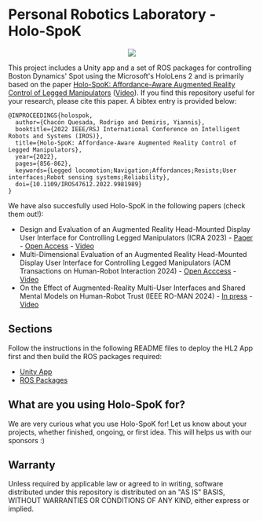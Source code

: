 # Personal Robotics Laboratory - Holo-SpoK

<div style="text-align: center;">

![](media/main.gif)

</div>

This project includes a Unity app and a set of ROS packages for controlling Boston Dynamics' Spot using the Microsoft's HoloLens 2 and is primarily based on the paper [Holo-SpoK: Affordance-Aware Augmented Reality Control of Legged Manipulators](https://doi.org/10.1109/IROS47612.2022.9981989) ([Video](https://www.youtube.com/watch?v=IKRCgP6j_PU)). If you find this repository useful for your research, please cite this paper. A bibtex entry is provided below:

```
@INPROCEEDINGS{holospok,
  author={Chacón Quesada, Rodrigo and Demiris, Yiannis},
  booktitle={2022 IEEE/RSJ International Conference on Intelligent Robots and Systems (IROS)}, 
  title={Holo-SpoK: Affordance-Aware Augmented Reality Control of Legged Manipulators}, 
  year={2022},
  pages={856-862},
  keywords={Legged locomotion;Navigation;Affordances;Resists;User interfaces;Robot sensing systems;Reliability},
  doi={10.1109/IROS47612.2022.9981989}
}
```
We have also succesfully used Holo-SpoK in the following papers (check them out!):

* Design and Evaluation of an Augmented Reality Head-Mounted Display User Interface for Controlling Legged Manipulators (ICRA 2023) - [Paper](https://doi.org/10.1109/ICRA48891.2023.10161278) - [Open Access](https://spiral.imperial.ac.uk/handle/10044/1/107120) - [Video](https://www.youtube.com/watch?v=k4IMFTW_9iM)
* Multi-Dimensional Evaluation of an Augmented Reality Head-Mounted Display User Interface for Controlling Legged Manipulators (ACM Transactions on Human-Robot Interaction 2024) - [Open Acccess](https://doi.org/10.1145/3660649) - [Video](https://www.youtube.com/watch?v=I9IfQbMKc4c)
* On the Effect of Augmented-Reality Multi-User Interfaces and Shared Mental Models on Human-Robot Trust (IEEE RO-MAN 2024) - [In press]() - [Video](https://www.youtube.com/watch?v=mK19JpjVCs0)

## Sections

Follow the instructions in the following README files to deploy the HL2 App first and then build the ROS packages required:

* [Unity App](UnityApp/README.md)
* [ROS Packages](ROSPackages/README.md)

## What are you using Holo-SpoK for?

We are very curious what you use Holo-SpoK for! Let us know about your projects, whether finished, ongoing, or first idea. This will helps us with our sponsors :)

## Warranty

Unless required by applicable law or agreed to in writing, software distributed under this repository is distributed on an "AS IS" BASIS, WITHOUT WARRANTIES OR CONDITIONS OF ANY KIND, either express or implied.
